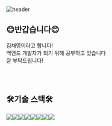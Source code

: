 ![header](https://capsule-render.vercel.app/api?type=waving&color=timeGradient&text=Welcome%20to%20Chaeyoung's%20GitHub%20👋&animation=twinkling&fontSize=35&fontAlignY=40&fontAlign=70&height=250)

## 😊반갑습니다😊 <br>
김채영이라고 합니다! <br>
백엔드 개발자가 되기 위해 공부하고 있습니다 <br>
잘 부탁드립니다! <br>

<br>
<br>

## 🛠️기술 스택🛠️
<div style="display:flex; flex-direction:row;">
    <img src="https://img.shields.io/badge/Java-007396?style=for-the-badge&logo=Java&logoColor=white"> 
    <img src="https://img.shields.io/badge/Spring-6DB33F?style=for-the-badge&logo=spring boot&logoColor=white">
    <img src="https://img.shields.io/badge/oracle-F80000?style=for-the-badge&logo=oracle&logoColor=white"> 
    <img src="https://img.shields.io/badge/apache tomcat-F8DC75?style=for-the-badge&logo=apachetomcat&logoColor=black">
    <br>
    <img src="https://img.shields.io/badge/JUnit5-25A162?style=for-the-badge&logo=JUnit5&logoColor=black"> 
    <img src="https://img.shields.io/badge/html5-E34F26?style=for-the-badge&logo=html5&logoColor=white"> 
    <img src="https://img.shields.io/badge/css-1572B6?style=for-the-badge&logo=css3&logoColor=white"> 
    <img src="https://img.shields.io/badge/javascript-F7DF1E?style=for-the-badge&logo=javascript&logoColor=black"> 
    <br>
</div><br>

<br>
<br>

